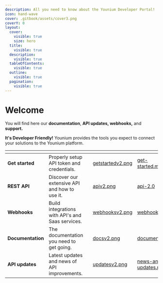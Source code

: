 ```yaml
---
description: All you need to know about the Younium Developer Portal!
icon: hand-wave
cover: .gitbook/assets/cover3.png
coverY: 0
layout:
  cover:
    visible: true
    size: hero
  title:
    visible: true
  description:
    visible: true
  tableOfContents:
    visible: true
  outline:
    visible: true
  pagination:
    visible: true
---
```


# Welcome

You will find here our **documentation**, **API updates, webhooks,** and **support.**&#x20;

**It's Developer Friendly!** Younium provides the tools you expect to connect your solutions to the Younium platform.

<table data-view="cards"><thead><tr><th></th><th></th><th></th><th data-hidden data-card-cover data-type="files"></th><th data-hidden data-card-target data-type="content-ref"></th></tr></thead><tbody><tr><td><strong>Get started</strong></td><td>Properly setup API token and credentials.</td><td></td><td><a href=".gitbook/assets/getstartedv2.png">getstartedv2.png</a></td><td><a href="get-started.md">get-started.md</a></td></tr><tr><td><strong>REST API</strong>  </td><td>Discover our extensive API and how to use it.</td><td></td><td><a href=".gitbook/assets/apiv2.png">apiv2.png</a></td><td><a href="api-s/api-2.0/">api-2.0</a></td></tr><tr><td><strong>Webhooks</strong></td><td>Build integrations with API's and Saas services.</td><td></td><td><a href=".gitbook/assets/webhooksv2.png">webhooksv2.png</a></td><td><a href="documentation/webhooks.md">webhooks.md</a></td></tr><tr><td><strong>Documentation</strong></td><td>The documentation you need to get going.</td><td></td><td><a href=".gitbook/assets/docsv2.png">docsv2.png</a></td><td><a href="documentation/">documentation</a></td></tr><tr><td><strong>API updates</strong></td><td>Latest updates and news of API improvements.</td><td></td><td><a href=".gitbook/assets/updatesv2.png">updatesv2.png</a></td><td><a href="news-and-updates.md">news-and-updates.md</a></td></tr></tbody></table>
